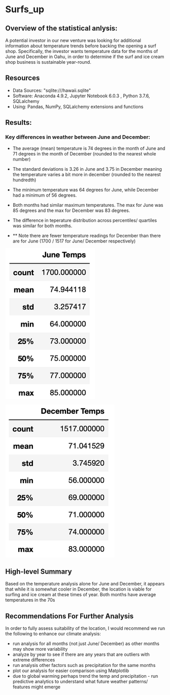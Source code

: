 # Surfs_up

## Overview of the statistical anlysis: 
  
A potential investor in our new venture was looking for additional information about temperature trends before backing the opening a surf shop. Specifically, the investor wants temperature data for the months of June and December in Oahu, in order to determine if the surf and ice cream shop business is sustainable year-round.


  ## Resources
  - Data Sources:  "sqlite:///hawaii.sqlite"
  - Software:  Anaconda 4.9.2, Jupyter Notebook 6.0.3 , Python 3.7.6, SQLalchemy
  - Using:  Pandas, NumPy, SQLalchemy extensions and functions


## Results: 

### Key differences in weather between June and December:

- The average (mean) temperature is 74 degrees in the month of June and 71 degrees in the month of December (rounded to the nearest whole number)
- The standard deviations is 3.26 in June and 3.75 in December meaning the temperature varies a bit more in december (rounded to the nearest hundredth)
- The minimum temperature was 64 degrees for June, while December had a minimum of 56 degrees. 
- Both months had similar maximum temperatures.  The max for June was 85 degrees and the max for December was 83 degrees.
- The difference in teperature distribution across percentiles/ quartiles was similar for both months.

- ** Note there are fewer temperature readings for December than there are for June (1700 / 1517 for June/ December respectively)
 
![June_Summary_Stats](https://github.com/PatriciaCB1/Surfs_up/blob/main/June_Descriptive_Stats.png)


![December_Summary_Stats](https://github.com/PatriciaCB1/Surfs_up/blob/main/Dec_Descriptive_Stats.png)



## High-level Summary 

Based on the temperature analysis alone for June and December, it appears that while it is somewhat cooler in December, the location is viable for surfing and ice cream at these times of year.  Both months have average temperatures in the 70s 

## Recommendations For Further Analysis

In order to fully assess suitability of the location, I would recommend we run the following to enhance our climate analysis:
- run analysis for all months (not just June/ December) as other months may show more variability
- analyze by year to see if there are any years that are outliers with extreme differences
- run analysis other factors such as precipitation for the same months
- plot our analysis for easier comparison using Matplotlib
- due to global warming perhaps trend the temp and precipitation - run predictive analytics to understand what future weather patterns/ features might emerge
